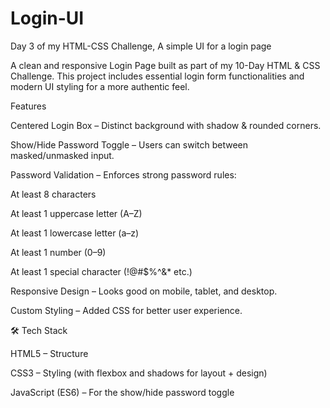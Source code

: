 # Login-UI

Day 3 of my HTML-CSS Challenge, A simple UI for a login page

A clean and responsive Login Page built as part of my 10-Day HTML & CSS Challenge.
This project includes essential login form functionalities and modern UI styling for a more authentic feel.

Features

Centered Login Box – Distinct background with shadow & rounded corners.

Show/Hide Password Toggle – Users can switch between masked/unmasked input.

Password Validation – Enforces strong password rules:

At least 8 characters

At least 1 uppercase letter (A–Z)

At least 1 lowercase letter (a–z)

At least 1 number (0–9)

At least 1 special character (!@#$%^&\* etc.)

Responsive Design – Looks good on mobile, tablet, and desktop.

Custom Styling – Added CSS for better user experience.

🛠️ Tech Stack

HTML5 – Structure

CSS3 – Styling (with flexbox and shadows for layout + design)

JavaScript (ES6) – For the show/hide password toggle
